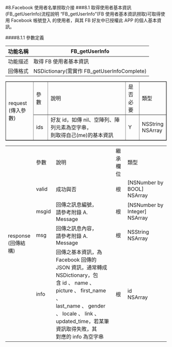 #8.Facebook 使用者名單撈取介接
###8.1 取得使用者基本資訊(FB_getUserInfo)流程說明
“FB_getUserInfo”(FB 使用者基本資訊撈取)可取得使用 Facebook 帳號登入 的使用者，與其 FB 好友中已授權此 APP 的個人基本資訊。

####8.1.1 參數定義

|功能名稱|FB_getUserInfo|
|:--:|--|
|功能描述|取得 FB 使用者基本資訊|
|回傳格式|NSDictionary(需實作 FB_getUserInfoComplete)|

<table border="1">
<tr>
<td rowspan="2">request<br>(傳入參數)</td>
<td>參數</td>
<td>說明</td>
<td>是否<br> 必要</td>
<td>類型</td>
</tr>
<tr>
<td>ids</td>
<td>好友 id，如傳 nil、空陣列、陣列元素為空字串，<br>則取得自己(me)的基本資訊</td>
<td>Y</td>
<td>NSString<br>NSArray</td>
</tr>
</table>

<table>
<tr>
<td rowspan="5">response<br>(回傳結構)</td>
<td>參數</td>
<td>說明</td>
<td>繼承<br>欄位</td>
<td>類型</td>
</tr>
<tr>
<td>valid</td>
<td>成功與否</td>
<td>根</td>
<td>[NSNumber by BOOL]<br>NSArray</td>
</tr>
<tr>
<td>msgid</td>
<td>回傳之訊息編號，<br>請參考附錄 A. Message</td>
<td>根</td>
<td>[NSNumber by Integer]<br>NSArray</td>
</tr>
<tr>
<td>msg</td>
<td>回傳之訊息內容，<br>請參考附錄 A. Message</td>
<td>根</td>
<td>NSString<br>NSArray</td>
</tr>
<tr>
<td>info</td>
<td>回傳之基本資訊，為 Facebook 回傳的<br>JSON 資訊，通常轉成 NSDictionary，包<br>含 id 、 name 、 picture 、 first_name 、<br>last_name 、 gender 、 locale 、 link 、<br>updated_time，若某筆資訊取得失敗，其<br>對應的 info 為空字串</td>
<td>根</td>
<td>id<br>NSArray</td>
</tr>
</table>
